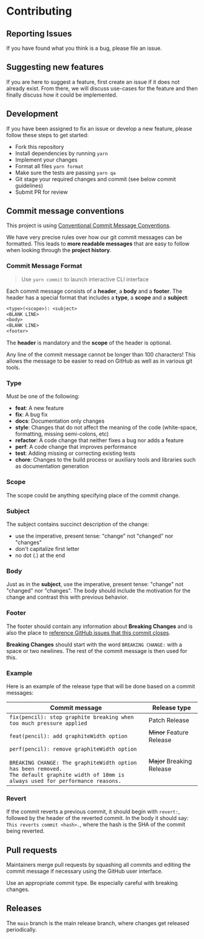# Contributing

## Reporting Issues

If you have found what you think is a bug, please file an issue.

## Suggesting new features

If you are here to suggest a feature, first create an issue if it does not
already exist. From there, we will discuss use-cases for the feature and then
finally discuss how it could be implemented.

## Development

If you have been assigned to fix an issue or develop a new feature, please
follow these steps to get started:

- Fork this repository
- Install dependencies by running `yarn`
- Implement your changes
- Format all files `yarn format`
- Make sure the tests are passing `yarn qa`
- Git stage your required changes and commit (see below commit guidelines)
- Submit PR for review

## Commit message conventions

This project is using [Conventional Commit Message Conventions](https://www.conventionalcommits.org/en/v1.0.0/).

We have very precise rules over how our git commit messages can be formatted.
This leads to **more readable messages** that are easy to follow when looking
through the **project history**.

### Commit Message Format

> Use `yarn commit` to launch interactive CLI interface

Each commit message consists of a **header**, a **body** and a **footer**. The
header has a special format that includes a **type**, a **scope** and a **subject**:

```txt
<type>(<scope>): <subject>
<BLANK LINE>
<body>
<BLANK LINE>
<footer>
```

The **header** is mandatory and the **scope** of the header is optional.

Any line of the commit message cannot be longer than 100 characters! This allows
the message to be easier to read on GitHub as well as in various git tools.

### Type

Must be one of the following:

- **feat**: A new feature
- **fix**: A bug fix
- **docs**: Documentation only changes
- **style**: Changes that do not affect the meaning of the code (white-space,
  formatting, missing semi-colons, etc)
- **refactor**: A code change that neither fixes a bug nor adds a feature
- **perf**: A code change that improves performance
- **test**: Adding missing or correcting existing tests
- **chore**: Changes to the build process or auxiliary tools and libraries such
  as documentation
  generation

### Scope

The scope could be anything specifying place of the commit change.

### Subject

The subject contains succinct description of the change:

- use the imperative, present tense: "change" not "changed" nor "changes"
- don't capitalize first letter
- no dot (.) at the end

### Body

Just as in the **subject**, use the imperative, present tense: "change" not
"changed" nor "changes". The body should include the motivation for the change
and contrast this with previous behavior.

### Footer

The footer should contain any information about **Breaking Changes** and is also
the place to [reference GitHub issues that this commit closes](https://help.github.com/en/github/managing-your-work-on-github/linking-a-pull-request-to-an-issue).

**Breaking Changes** should start with the word `BREAKING CHANGE:` with a space
or two newlines. The rest of the commit message is then used for this.

### Example

Here is an example of the release type that will be done based on a commit messages:

<!-- markdownlint-disable no-inline-html line-length -->
<!-- prettier-ignore-start -->

| Commit message | Release type |
| --- | --- |
| `fix(pencil): stop graphite breaking when too much pressure applied` | Patch Release |
| `feat(pencil): add graphiteWidth option` | ~~Minor~~ Feature Release  |
| `perf(pencil): remove graphiteWidth option`<br><br>`BREAKING CHANGE: The graphiteWidth option has been removed.`<br>`The default graphite width of 10mm is always used for performance reasons.` | ~~Major~~ Breaking Release |

<!-- prettier-ignore-end -->

<!-- markdownlint-enable no-inline-html line-length -->

### Revert

If the commit reverts a previous commit, it should begin with `revert:`, followed
by the header of the reverted commit. In the body it should say:
`This reverts commit <hash>.`, where the hash is the SHA of the commit being reverted.

## Pull requests

Maintainers merge pull requests by squashing all commits and editing the commit
message if necessary using the GitHub user interface.

Use an appropriate commit type. Be especially careful with breaking changes.

## Releases

The `main` branch is the main release branch, where changes get released periodically.
